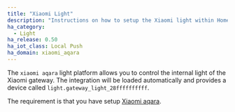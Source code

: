 ```yaml
---
title: "Xiaomi Light"
description: "Instructions on how to setup the Xiaomi light within Home Assistant."
ha_category:
  - Light
ha_release: 0.50
ha_iot_class: Local Push
ha_domain: xiaomi_aqara
---
```



The `xiaomi aqara` light platform allows you to control the internal light of the Xiaomi gateway. The integration will be loaded automatically and provides a device called `light.gateway_light_28ffffffffff`.

The requirement is that you have setup [Xiaomi aqara](/integrations/xiaomi_aqara/).

